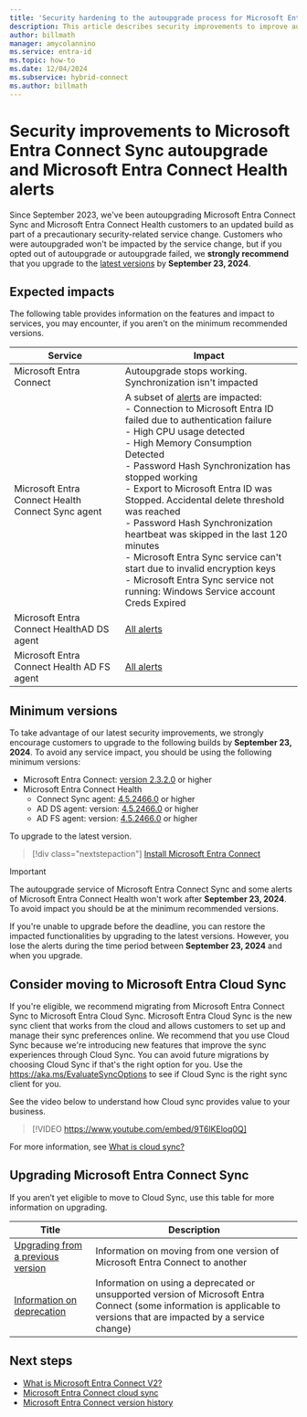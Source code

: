 ```yaml
---
title: 'Security hardening to the autoupgrade process for Microsoft Entra Connect and Microsoft Entra Connect Health '
description: This article describes security improvements to improve autoupgrade.
author: billmath
manager: amycolannino
ms.service: entra-id
ms.topic: how-to
ms.date: 12/04/2024
ms.subservice: hybrid-connect
ms.author: billmath
---
```


# Security improvements to Microsoft Entra Connect Sync autoupgrade and Microsoft Entra Connect Health alerts 

Since September 2023, we've been autoupgrading Microsoft Entra Connect Sync and Microsoft Entra Connect Health customers to an updated build as part of a precautionary security-related service change. Customers who were autoupgraded won't be impacted by the service change, but if you opted out of autoupgrade or autoupgrade failed, we **strongly recommend** that you upgrade to the [latest versions](reference-connect-version-history.md) by **September 23, 2024**. 


## Expected impacts
The following table provides information on the features and impact to services, you may encounter, if you aren't on the minimum recommended versions.

|Service|Impact|
|-----|-----|
|Microsoft Entra Connect| Autoupgrade stops working. Synchronization isn't impacted|
|Microsoft Entra Connect Health Connect Sync agent|A subset of [alerts](how-to-connect-health-alert-catalog.md#alerts-for-microsoft-entra-connect-sync) are impacted: </br> - Connection to Microsoft Entra ID failed due to authentication failure </br> - High CPU usage detected</br> - High Memory Consumption Detected </br> - Password Hash Synchronization has stopped working </br> - Export to Microsoft Entra ID was Stopped. Accidental delete threshold was reached</br> - Password Hash Synchronization heartbeat was skipped in the last 120 minutes </br> - Microsoft Entra Sync service can't start due to invalid encryption keys </br> - Microsoft Entra Sync service not running: Windows Service account Creds Expired| 
|Microsoft Entra Connect HealthAD DS agent|[All alerts](how-to-connect-health-alert-catalog.md#alerts-for-active-directory-domain-services)|
|Microsoft Entra Connect Health AD FS agent|[All alerts](how-to-connect-health-alert-catalog.md#alerts-for-active-directory-federation-services)|

## Minimum versions
To take advantage of our latest security improvements, we strongly encourage customers to upgrade to the following builds by **September 23, 2024**. To avoid any service impact, you should be using the following minimum versions:

- Microsoft Entra Connect: [version 2.3.2.0](reference-connect-version-history.md#2320) or higher
- Microsoft Entra Connect Health 
     - Connect Sync agent: [4.5.2466.0](https://aka.ms/connecthealth-download) or higher 
     - AD DS agent: version: [4.5.2466.0](https://aka.ms/connecthealth-adds-download) or higher 
     - AD FS agent: version: [4.5.2466.0](https://aka.ms/connecthealth-adfs-download) or higher

To upgrade to the latest version.
> [!div class="nextstepaction"]
> [Install Microsoft Entra Connect](https://www.microsoft.com/download/details.aspx?id=47594)

>[!IMPORTANT]
>The autoupgrade service of Microsoft Entra Connect Sync and some alerts of Microsoft Entra Connect Health won't work after **September 23, 2024**. To avoid impact you should be at the minimum recommended versions. 
>
>If you're unable to upgrade before the deadline, you can restore the impacted functionalities by upgrading to the latest versions. However, you lose the alerts during the time period between **September 23, 2024** and when you upgrade.


## Consider moving to Microsoft Entra Cloud Sync

If you're eligible, we recommend migrating from Microsoft Entra Connect Sync to Microsoft Entra Cloud Sync. Microsoft Entra Cloud Sync is the new sync client that works from the cloud and allows customers to set up and manage their sync preferences online. We recommend that you use Cloud Sync because we're introducing new features that improve the sync experiences through Cloud Sync. You can avoid future migrations by choosing Cloud Sync if that's the right option for you. Use the https://aka.ms/EvaluateSyncOptions to see if Cloud Sync is the right sync client for you. 

See the video below to understand how Cloud sync provides value to your business.

> [!VIDEO https://www.youtube.com/embed/9T6lKEloq0Q]

For more information, see [What is cloud sync?](/azure/active-directory/cloud-sync/what-is-cloud-sync)

## Upgrading Microsoft Entra Connect Sync 

If you aren’t yet eligible to move to Cloud Sync, use this table for more information on upgrading. 

|Title|Description| 
|-----|-----|
|[Upgrading from a previous version](how-to-upgrade-previous-version.md)|Information on moving from one version of Microsoft Entra Connect to another| 
|[Information on deprecation](deprecated-azure-ad-connect.md)|Information on using a deprecated or unsupported version of Microsoft Entra Connect (some information is applicable to versions that are impacted by a service change)| 


## Next steps

- [What is Microsoft Entra Connect V2?](whatis-azure-ad-connect-v2.md)
- [Microsoft Entra Connect cloud sync](/azure/active-directory/cloud-sync/what-is-cloud-sync)
- [Microsoft Entra Connect version history](reference-connect-version-history.md)
